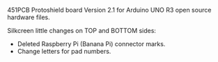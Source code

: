 451PCB Protoshield board Version 2.1 for Arduino UNO R3 open source hardware files.

Silkcreen little changes on TOP and BOTTOM sides:
- Deleted Raspberry Pi (Banana Pi) connector marks.
- Change letters for pad numbers. 

